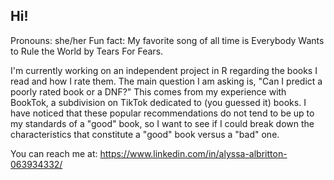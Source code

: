 ## Hi!
Pronouns: she/her
Fun fact: My favorite song of all time is Everybody Wants to Rule the World by Tears For Fears. 

I'm currently working on an independent project in R regarding the books I read and how I rate them. The main question I am asking is, "Can I predict a poorly rated book or a DNF?" This comes from my experience with BookTok, a subdivision on TikTok dedicated to (you guessed it) books. I have noticed that these popular recommendations do not tend to be up to my standards of a "good" book, so I want to see if I could break down the characteristics that constitute a "good" book versus a "bad" one. 

You can reach me at: https://www.linkedin.com/in/alyssa-albritton-063934332/


<!--
**aalbritton/aalbritton** is a ✨ _special_ ✨ repository because its `README.md` (this file) appears on your GitHub profile.

Here are some ideas to get you started:

- 🔭 I’m currently working on ...
- 🌱 I’m currently learning ...
- 👯 I’m looking to collaborate on ...
- 🤔 I’m looking for help with ...
- 💬 Ask me about ...
- 📫 How to reach me: ...
- 😄 Pronouns: ...
- ⚡ Fun fact: ...
-->

